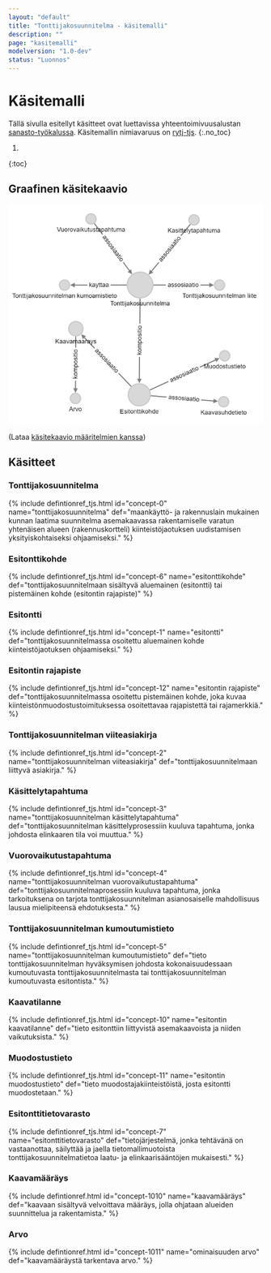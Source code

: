 ```yaml
---
layout: "default"
title: "Tonttijakosuunnitelma - käsitemalli"
description: ""
page: "kasitemalli"
modelversion: "1.0-dev"
status: "Luonnos"
---
```

# Käsitemalli
Tällä sivulla esitellyt käsitteet ovat luettavissa yhteentoimivuusalustan [sanasto-työkalussa](https://sanastot.suomi.fi/concepts/43d39261-c7ba-4189-9f5a-9ad263436ee8). Käsitemallin nimiavaruus on [rytj-tjs](http://uri.suomi.fi/terminology/rytj-tjs/).
{:.no_toc}

1. 
{:toc}

## Graafinen käsitekaavio
![Tonttijakosuunnitelma graafisena käsitekaaviona](kasitemalli.png "Graafinen käsitekaavio tonttijakosuunnitelmasta (Neo4j)")

(Lataa [käsitekaavio määritelmien kanssa](kasitekaavio_selitteet.png))

## Käsitteet

### Tonttijakosuunnitelma
{% include defintionref_tjs.html id="concept-0" name="tonttijakosuunnitelma" def="maankäyttö- ja rakennuslain mukainen kunnan laatima suunnitelma asemakaavassa rakentamiselle varatun yhtenäisen alueen (rakennuskortteli) kiinteistöjaotuksen uudistamisen yksityiskohtaiseksi ohjaamiseksi." %}

### Esitonttikohde
{% include defintionref_tjs.html id="concept-6" name="esitonttikohde" def="tonttijakosuunnitelmaan sisältyvä aluemainen (esitontti) tai pistemäinen kohde (esitontin rajapiste)" %}

### Esitontti
{% include defintionref_tjs.html id="concept-1" name="esitontti" def="tonttijakosuunnitelmassa osoitettu aluemainen kohde kiinteistöjaotuksen ohjaamiseksi." %}

### Esitontin rajapiste
{% include defintionref_tjs.html id="concept-12" name="esitontin rajapiste" def="tonttijakosuunnitelmassa osoitettu pistemäinen kohde, joka kuvaa kiinteistönmuodostustoimituksessa osoitettavaa rajapistettä tai rajamerkkiä." %}    

### Tonttijakosuunnitelman viiteasiakirja
{% include defintionref_tjs.html id="concept-2" name="tonttijakosuunnitelman viiteasiakirja" def="tonttijakosuunnitelmaan liittyvä asiakirja." %}

### Käsittelytapahtuma
{% include defintionref_tjs.html id="concept-3" name="tonttijakosuunnitelman käsittelytapahtuma" def="tonttijakosuunnitelman käsittelyprosessiin kuuluva tapahtuma, jonka johdosta elinkaaren tila voi muuttua." %}

### Vuorovaikutustapahtuma
{% include defintionref_tjs.html id="concept-4" name="tonttijakosuunnitelman vuorovaikutustapahtuma" def="tonttijakosuunnitelmaprosessiin kuuluva tapahtuma, jonka tarkoituksena on tarjota tonttijakosuunnitelman asianosaiselle mahdollisuus lausua mielipiteensä ehdotuksesta." %}

### Tonttijakosuunnitelman kumoutumistieto
{% include defintionref_tjs.html id="concept-5" name="tonttijakosuunnitelman kumoutumistieto" def="tieto tonttijakosuunnitelman hyväksymisen johdosta kokonaisuudessaan kumoutuvasta tonttijakosuunnitelmasta tai tonttijakosuunnitelman kumoutuvasta esitontista." %}

### Kaavatilanne
{% include defintionref_tjs.html id="concept-10" name="esitontin kaavatilanne" def="tieto esitonttiin liittyvistä asemakaavoista ja niiden vaikutuksista." %}

### Muodostustieto
{% include defintionref_tjs.html id="concept-11" name="esitontin muodostustieto" def="tieto muodostajakiinteistöistä, josta esitontti muodostetaan." %}

### Esitonttitietovarasto
{% include defintionref_tjs.html id="concept-7" name="esitonttitietovarasto" def="tietojärjestelmä, jonka tehtävänä on vastaanottaa, säilyttää ja jaella tietomallimuotoista tonttijakosuunnitelmatietoa laatu- ja elinkaarisääntöjen mukaisesti." %}

### Kaavamääräys
{% include defintionref.html id="concept-1010" name="kaavamääräys" def="kaavaan sisältyvä velvoittava määräys, jolla ohjataan alueiden suunnittelua ja rakentamista." %}

### Arvo
{% include defintionref.html id="concept-1011" name="ominaisuuden arvo" def="kaavamääräystä tarkentava arvo." %}

